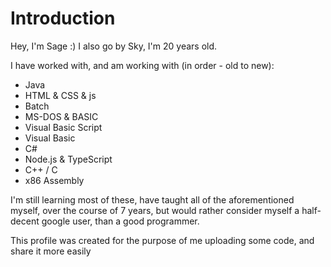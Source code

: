 # Introduction

Hey, I'm Sage :) I also go by Sky, I'm 20 years old.



I have worked with, and am working with (in order - old to new):

- Java
- HTML & CSS & js
- Batch
- MS-DOS & BASIC
- Visual Basic Script
- Visual Basic
- C#
- Node.js & TypeScript
- C++ / C
- x86 Assembly

I'm still learning most of these, have taught all of the aforementioned myself,
over the course of 7 years, but would rather consider myself a half-decent google user, than a good programmer.

This profile was created for the purpose of me uploading some code, and share it more easily

<!---
sageyx2002/sageyx2002 is a ✨ special ✨ repository because its `README.md` (this file) appears on your GitHub profile.
You can click the Preview link to take a look at your changes.
--->
